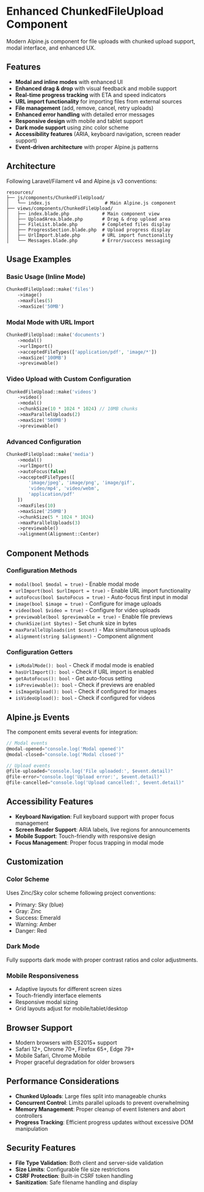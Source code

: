 # Enhanced ChunkedFileUpload Component

Modern Alpine.js component for file uploads with chunked upload support, modal interface, and enhanced UX.

## Features

- **Modal and inline modes** with enhanced UI
- **Enhanced drag & drop** with visual feedback and mobile support
- **Real-time progress tracking** with ETA and speed indicators
- **URL import functionality** for importing files from external sources
- **File management** (add, remove, cancel, retry uploads)
- **Enhanced error handling** with detailed error messages
- **Responsive design** with mobile and tablet support
- **Dark mode support** using zinc color scheme
- **Accessibility features** (ARIA, keyboard navigation, screen reader support)
- **Event-driven architecture** with proper Alpine.js patterns

## Architecture

Following Laravel/Filament v4 and Alpine.js v3 conventions:

```
resources/
├── js/components/ChunkedFileUpload/
│   └── index.js                    # Main Alpine.js component
├── views/components/ChunkedFileUpload/
│   ├── index.blade.php            # Main component view
│   ├── UploadArea.blade.php       # Drag & drop upload area
│   ├── FileList.blade.php         # Completed files display
│   ├── ProgressSection.blade.php  # Upload progress display
│   ├── UrlImport.blade.php        # URL import functionality
│   └── Messages.blade.php         # Error/success messaging
```

## Usage Examples

### Basic Usage (Inline Mode)

```php
ChunkedFileUpload::make('files')
    ->image()
    ->maxFiles(5)
    ->maxSize('50MB')
```

### Modal Mode with URL Import

```php
ChunkedFileUpload::make('documents')
    ->modal()
    ->urlImport()
    ->acceptedFileTypes(['application/pdf', 'image/*'])
    ->maxSize('100MB')
    ->previewable()
```

### Video Upload with Custom Configuration

```php
ChunkedFileUpload::make('videos')
    ->video()
    ->modal()
    ->chunkSize(10 * 1024 * 1024) // 10MB chunks
    ->maxParallelUploads(2)
    ->maxSize('500MB')
    ->previewable()
```

### Advanced Configuration

```php
ChunkedFileUpload::make('media')
    ->modal()
    ->urlImport()
    ->autoFocus(false)
    ->acceptedFileTypes([
        'image/jpeg', 'image/png', 'image/gif',
        'video/mp4', 'video/webm',
        'application/pdf'
    ])
    ->maxFiles(10)
    ->maxSize('250MB')
    ->chunkSize(5 * 1024 * 1024)
    ->maxParallelUploads(3)
    ->previewable()
    ->alignment(Alignment::Center)
```

## Component Methods

### Configuration Methods

- `modal(bool $modal = true)` - Enable modal mode
- `urlImport(bool $urlImport = true)` - Enable URL import functionality
- `autoFocus(bool $autoFocus = true)` - Auto-focus first input in modal
- `image(bool $image = true)` - Configure for image uploads
- `video(bool $video = true)` - Configure for video uploads
- `previewable(bool $previewable = true)` - Enable file previews
- `chunkSize(int $bytes)` - Set chunk size in bytes
- `maxParallelUploads(int $count)` - Max simultaneous uploads
- `alignment(string $alignment)` - Component alignment

### Configuration Getters

- `isModalMode(): bool` - Check if modal mode is enabled
- `hasUrlImport(): bool` - Check if URL import is enabled
- `getAutoFocus(): bool` - Get auto-focus setting
- `isPreviewable(): bool` - Check if previews are enabled
- `isImageUpload(): bool` - Check if configured for images
- `isVideoUpload(): bool` - Check if configured for videos

## Alpine.js Events

The component emits several events for integration:

```javascript
// Modal events
@modal-opened="console.log('Modal opened')"
@modal-closed="console.log('Modal closed')"

// Upload events  
@file-uploaded="console.log('File uploaded:', $event.detail)"
@file-error="console.log('Upload error:', $event.detail)"
@file-cancelled="console.log('Upload cancelled:', $event.detail)"
```

## Accessibility Features

- **Keyboard Navigation**: Full keyboard support with proper focus management
- **Screen Reader Support**: ARIA labels, live regions for announcements
- **Mobile Support**: Touch-friendly with responsive design
- **Focus Management**: Proper focus trapping in modal mode

## Customization

### Color Scheme

Uses Zinc/Sky color scheme following project conventions:
- Primary: Sky (blue)
- Gray: Zinc  
- Success: Emerald
- Warning: Amber
- Danger: Red

### Dark Mode

Fully supports dark mode with proper contrast ratios and color adjustments.

### Mobile Responsiveness

- Adaptive layouts for different screen sizes
- Touch-friendly interface elements  
- Responsive modal sizing
- Grid layouts adjust for mobile/tablet/desktop

## Browser Support

- Modern browsers with ES2015+ support
- Safari 12+, Chrome 70+, Firefox 65+, Edge 79+
- Mobile Safari, Chrome Mobile
- Proper graceful degradation for older browsers

## Performance Considerations

- **Chunked Uploads**: Large files split into manageable chunks
- **Concurrent Control**: Limits parallel uploads to prevent overwhelming
- **Memory Management**: Proper cleanup of event listeners and abort controllers
- **Progress Tracking**: Efficient progress updates without excessive DOM manipulation

## Security Features

- **File Type Validation**: Both client and server-side validation
- **Size Limits**: Configurable file size restrictions
- **CSRF Protection**: Built-in CSRF token handling
- **Sanitization**: Safe filename handling and display